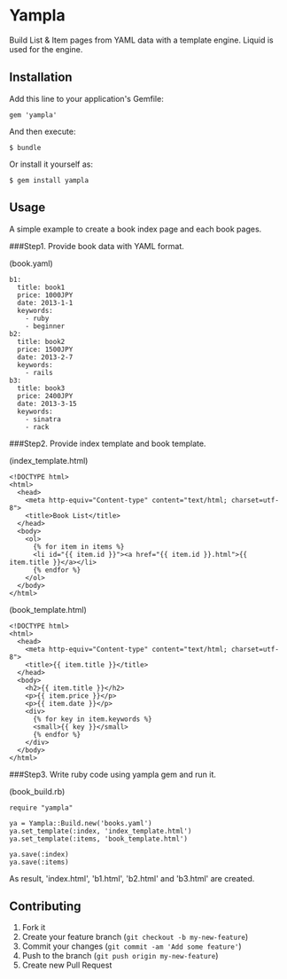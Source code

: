 # Yampla

Build List & Item pages from YAML data with a template engine. Liquid is used for the engine.

## Installation

Add this line to your application's Gemfile:

    gem 'yampla'

And then execute:

    $ bundle

Or install it yourself as:

    $ gem install yampla

## Usage

A simple example to create a book index page and each book pages.

###Step1. Provide book data with YAML format.

(book.yaml)

    b1:
      title: book1
      price: 1000JPY
      date: 2013-1-1
      keywords:
        - ruby
        - beginner
    b2:
      title: book2
      price: 1500JPY
      date: 2013-2-7
      keywords:
        - rails
    b3:
      title: book3
      price: 2400JPY
      date: 2013-3-15
      keywords:
        - sinatra
        - rack

###Step2. Provide index template and book template.

(index\_template.html)

    <!DOCTYPE html>
    <html>
      <head>
        <meta http-equiv="Content-type" content="text/html; charset=utf-8">
        <title>Book List</title>
      </head>
      <body>
        <ol>
          {% for item in items %}
          <li id="{{ item.id }}"><a href="{{ item.id }}.html">{{ item.title }}</a></li>
          {% endfor %}
        </ol>
      </body>
    </html>

(book\_template.html)

    <!DOCTYPE html>
    <html>
      <head>
        <meta http-equiv="Content-type" content="text/html; charset=utf-8">
        <title>{{ item.title }}</title>
      </head>
      <body>
        <h2>{{ item.title }}</h2>
        <p>{{ item.price }}</p>
        <p>{{ item.date }}</p>
        <div>
          {% for key in item.keywords %}
          <small>{{ key }}</small>
          {% endfor %}
        </div>
      </body>
    </html>

###Step3. Write ruby code using yampla gem and run it.

(book\_build.rb)

    require "yampla"

    ya = Yampla::Build.new('books.yaml')
    ya.set_template(:index, 'index_template.html')
    ya.set_template(:items, 'book_template.html')

    ya.save(:index)
    ya.save(:items)

As result, 'index.html', 'b1.html', 'b2.html' and 'b3.html' are created.


## Contributing

1. Fork it
2. Create your feature branch (`git checkout -b my-new-feature`)
3. Commit your changes (`git commit -am 'Add some feature'`)
4. Push to the branch (`git push origin my-new-feature`)
5. Create new Pull Request
